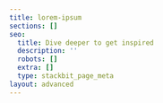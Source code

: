 ```yaml
---
title: lorem-ipsum
sections: []
seo:
  title: Dive deeper to get inspired
  description: ''
  robots: []
  extra: []
  type: stackbit_page_meta
layout: advanced
---
```

